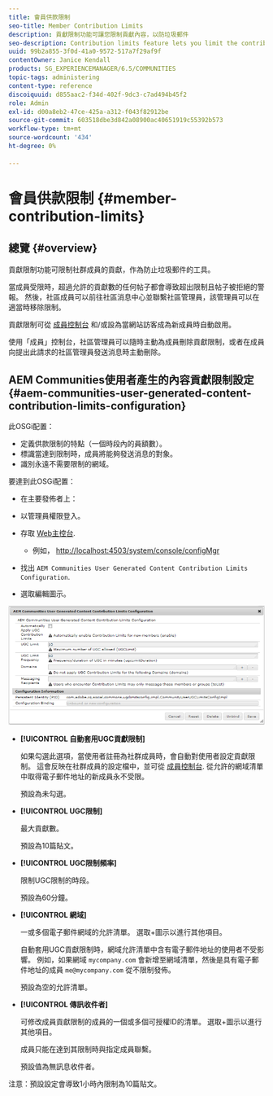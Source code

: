 ```yaml
---
title: 會員供款限制
seo-title: Member Contribution Limits
description: 貢獻限制功能可讓您限制貢獻內容，以防垃圾郵件
seo-description: Contribution limits feature lets you limit the contributions to protect against spam
uuid: 99b2a855-3f0d-41a0-9572-517a7f29af9f
contentOwner: Janice Kendall
products: SG_EXPERIENCEMANAGER/6.5/COMMUNITIES
topic-tags: administering
content-type: reference
discoiquuid: d855aac2-f34d-402f-9dc3-c7ad494b45f2
role: Admin
exl-id: d00a8eb2-47ce-425a-a312-f043f82912be
source-git-commit: 603518dbe3d842a08900ac40651919c55392b573
workflow-type: tm+mt
source-wordcount: '434'
ht-degree: 0%

---
```


# 會員供款限制 {#member-contribution-limits}

## 總覽 {#overview}

貢獻限制功能可限制社群成員的貢獻，作為防止垃圾郵件的工具。

當成員受限時，超過允許的貢獻數的任何帖子都會導致超出限制且帖子被拒絕的警報。 然後，社區成員可以前往社區消息中心並聯繫社區管理員，該管理員可以在適當時移除限制。

貢獻限制可從 [成員控制台](members.md) 和/或設為當網站訪客成為新成員時自動啟用。

使用「成員」控制台，社區管理員可以隨時主動為成員刪除貢獻限制，或者在成員向提出此請求的社區管理員發送消息時主動刪除。

## AEM Communities使用者產生的內容貢獻限制設定 {#aem-communities-user-generated-content-contribution-limits-configuration}

此OSGi配置：

* 定義供款限制的特點（一個時段內的員額數）。
* 標識當達到限制時，成員將能夠發送消息的對象。
* 識別永遠不需要限制的網域。

要達到此OSGi配置：

* 在主要發佈者上：
* 以管理員權限登入。
* 存取 [Web主控台](../../help/sites-deploying/configuring-osgi.md).

   * 例如， [http://localhost:4503/system/console/configMgr](http://localhost:4503/system/console/configMgr)

* 找出 `AEM Communities User Generated Content Contribution Limits Configuration`.
* 選取編輯圖示。

![設定限制](assets/configure-limits.png)

* **[!UICONTROL 自動套用UGC貢獻限制]**

   如果勾選此選項，當使用者註冊為社群成員時，會自動對使用者設定貢獻限制。 這會反映在社群成員的設定檔中，並可從 [成員控制台](members.md). 從允許的網域清單中取得電子郵件地址的新成員永不受限。

   預設為未勾選。

* **[!UICONTROL UGC限制]**

   最大貢獻數。

   預設為10篇貼文。

* **[!UICONTROL UGC限制頻率]**

   限制UGC限制的時段。

   預設為60分鐘。

* **[!UICONTROL 網域]**

   一或多個電子郵件網域的允許清單。 選取+圖示以進行其他項目。

   自動套用UGC貢獻限制時，網域允許清單中含有電子郵件地址的使用者不受影響。 例如，如果網域 `mycompany.com` 會新增至網域清單，然後是具有電子郵件地址的成員 `me@mycompany.com` 從不限制發佈。

   預設為空的允許清單。

* **[!UICONTROL 傳訊收件者]**

   可修改成員貢獻限制的成員的一個或多個可授權ID的清單。 選取+圖示以進行其他項目。

   成員只能在達到其限制時與指定成員聯繫。

   預設值為無訊息收件者。

注意：預設設定會導致1小時內限制為10篇貼文。
